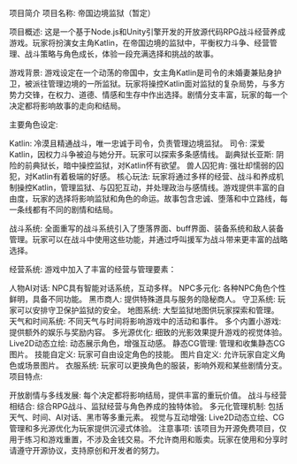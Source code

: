 项目简介
项目名称: 帝国边境监狱（暂定）

项目概述:
这是一个基于Node.js和Unity引擎开发的开放源代码RPG战斗经营养成游戏。玩家将扮演女主角Katlin，在帝国边境的监狱中，平衡权力斗争、经营管理、战斗策略与角色成长，体验一段充满选择和挑战的故事。

游戏背景:
游戏设定在一个动荡的帝国中，女主角Katlin是司令的未婚妻兼贴身护卫，被派往管理边境的一所监狱。玩家将操控Katlin面对监狱的复杂局势，与多方势力交锋，在权力、道德、情感和生存中作出选择。剧情分支丰富，玩家的每一个决定都将影响故事的走向和结局。

主要角色设定:

Katlin: 冷漠且精通战斗，唯一忠诚于司令，负责管理边境监狱。
司令: 深爱Katlin，因权力斗争被迫与她分开。玩家可以探索多条感情线。
副典狱长亚斯: 阴险的前典狱长，暗中操控监狱，对Katlin怀有欲望。
兽人囚犯肯: 强壮却懦弱的囚犯，对Katlin有着极端的好感。
核心玩法:
玩家将通过多样的经营、战斗和养成机制操控Katlin，管理监狱、与囚犯互动，并处理政治与感情线。游戏提供丰富的自由度，玩家的选择将影响监狱和角色的命运。故事包含忠诚、堕落和中立路线，每一条线都有不同的剧情和结局。

战斗系统:
全面重写的战斗系统引入了堕落界面、buff界面、装备系统和敌人装备管理。玩家可以在战斗中使用这些功能，并通过呼叫援军为战斗带来更丰富的战略选择。

经营系统:
游戏中加入了丰富的经营与管理要素：

人物AI对话: NPC具有智能对话系统，互动多样。
NPC多元化: 各种NPC角色个性鲜明，具备不同功能。
黑市商人: 提供特殊道具与服务的隐秘商人。
守卫系统: 玩家可以安排守卫保护监狱的安全。
地图系统: 大型监狱地图供玩家探索和管理。
天气和时间系统: 不同天气与时间将影响游戏中的活动和事件。
多个内置小游戏: 提供额外的娱乐与奖励内容。
多光源优化: 细致的光影效果提升游戏的视觉体验。
Live2D动态立绘: 动态展示角色，增强互动感。
静态CG管理: 管理和收集静态CG图片。
技能自定义: 玩家可自由设定角色的技能。
图片自定义: 允许玩家自定义角色或场景图片。
衣服系统: 玩家可以更换角色的服装，影响外观和某些剧情分支。
项目特点:

开放剧情与多线发展: 每个决定都将影响结局，提供丰富的重玩价值。
战斗与经营相结合: 综合RPG战斗、监狱经营与角色养成的独特体验。
多元化管理机制: 包括天气、时间、AI对话、黑市等多重元素。
视觉与互动增强: Live2D动态立绘、CG管理和多光源优化为玩家提供沉浸式体验。
注意事项:
该项目为开源免费项目，仅用于练习和游戏重置，不涉及金钱交易。不允许商用和贩卖。玩家在使用和分享时请遵守开源协议，支持原创和开发者的努力。
